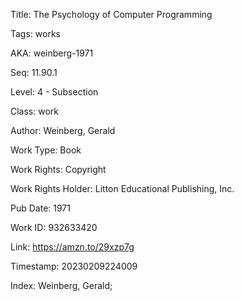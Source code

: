 Title:  The Psychology of Computer Programming

Tags:   works

AKA:    weinberg-1971

Seq:    11.90.1

Level:  4 - Subsection

Class:  work

Author: Weinberg, Gerald

Work Type: Book

Work Rights: Copyright

Work Rights Holder: Litton Educational Publishing, Inc.

Pub Date: 1971

Work ID: 932633420

Link:   https://amzn.to/29xzp7g

Timestamp: 20230209224009

Index:  Weinberg, Gerald; 
